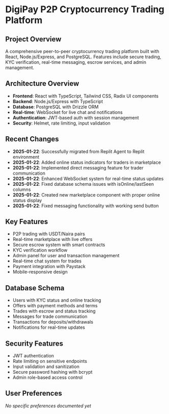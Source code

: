 # DigiPay P2P Cryptocurrency Trading Platform

## Project Overview
A comprehensive peer-to-peer cryptocurrency trading platform built with React, Node.js/Express, and PostgreSQL. Features include secure trading, KYC verification, real-time messaging, escrow services, and admin management.

## Architecture Overview
- **Frontend**: React with TypeScript, Tailwind CSS, Radix UI components
- **Backend**: Node.js/Express with TypeScript
- **Database**: PostgreSQL with Drizzle ORM
- **Real-time**: WebSocket for live chat and notifications
- **Authentication**: JWT-based auth with session management
- **Security**: Helmet, rate limiting, input validation

## Recent Changes
- **2025-01-22**: Successfully migrated from Replit Agent to Replit environment
- **2025-01-22**: Added online status indicators for traders in marketplace
- **2025-01-22**: Implemented direct messaging feature for trader communication
- **2025-01-22**: Enhanced WebSocket system for real-time status updates
- **2025-01-22**: Fixed database schema issues with isOnline/lastSeen columns
- **2025-01-22**: Created new marketplace component with proper online status display
- **2025-01-22**: Fixed messaging functionality with working send button

## Key Features
- P2P trading with USDT/Naira pairs
- Real-time marketplace with live offers
- Secure escrow system with smart contracts
- KYC verification workflow
- Admin panel for user and transaction management
- Real-time chat system for trades
- Payment integration with Paystack
- Mobile-responsive design

## Database Schema
- Users with KYC status and online tracking
- Offers with payment methods and terms
- Trades with escrow and status tracking
- Messages for trade communication
- Transactions for deposits/withdrawals
- Notifications for real-time updates

## Security Features
- JWT authentication
- Rate limiting on sensitive endpoints
- Input validation and sanitization
- Secure password hashing with bcrypt
- Admin role-based access control

## User Preferences
*No specific preferences documented yet*